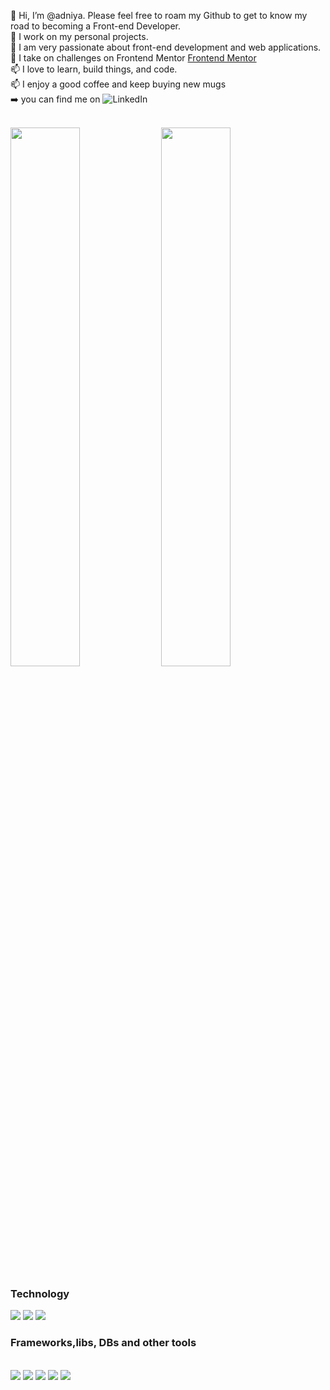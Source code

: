 👋 Hi, I’m @adniya. Please feel free to roam my Github to get to know my road to becoming a Front-end Developer.<br>
👀 I work on my personal projects.<br>
🌱 I am very passionate about front-end development and web applications.<br>
💞️ I take on challenges on Frontend Mentor <a href="https://www.frontendmentor.io/home">Frontend Mentor</a><br>
📫 I love to learn, build things, and code.<br>
📫 I enjoy a good coffee and keep buying new mugs<br>
➡️ you can find me on ![LinkedIn](https://img.shields.io/badge/linkedin-%230077B5.svg?style=for-the-badge&logo=linkedin&logoColor=white)<br><br>
<div align="left" >
<img width="47%" src="https://github-readme-stats.vercel.app/api?username=adniya&show_icons=true&theme=radical">
<img width="47%" src="https://github-readme-stats.vercel.app/api/top-langs/?username=adniya&layout=compact"></div>
<div align="left" >
<h3 margin-top="1rem">Technology</h3>
<img src="https://img.shields.io/badge/html5-%23E34F26.svg?style=for-the-badge&logo=html5&logoColor=white">
<img src="https://img.shields.io/badge/css3-%231572B6.svg?style=for-the-badge&logo=css3&logoColor=white">
<img src="https://img.shields.io/badge/javascript-%23323330.svg?style=for-the-badge&logo=javascript&logoColor=%23F7DF1E"><br></div>
<div align="left"><h3>Frameworks,libs, DBs and other tools</h3><br>
<img src="https://img.shields.io/badge/jquery-%230769AD.svg?style=for-the-badge&logo=jquery&logoColor=white">
<img src="https://img.shields.io/badge/bootstrap-%23563D7C.svg?style=for-the-badge&logo=bootstrap&logoColor=white">
<img src="https://img.shields.io/badge/SASS-hotpink.svg?style=for-the-badge&logo=SASS&logoColor=white">
<img src="https://img.shields.io/badge/react-%2320232a.svg?style=for-the-badge&logo=react&logoColor=%2361DAFB">
<img src="https://img.shields.io/badge/redux-%23593d88.svg?style=for-the-badge&logo=redux&logoColor=white"></div>


